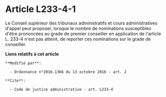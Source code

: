 # Article L233-4-1

Le Conseil supérieur des tribunaux administratifs et cours administratives d'appel peut proposer, lorsque le nombre de
nominations susceptibles d'être prononcées au grade de premier conseiller en application de l'article L. 233-4 n'est pas
atteint, de reporter ces nominations sur le grade de conseiller.

**Liens relatifs à cet article**

	**Modifié par**:

	  - Ordonnance n°2016-1366 du 13 octobre 2016 - art. 2

	**Cite**:

	  - Code de justice administrative - art. L233-4
